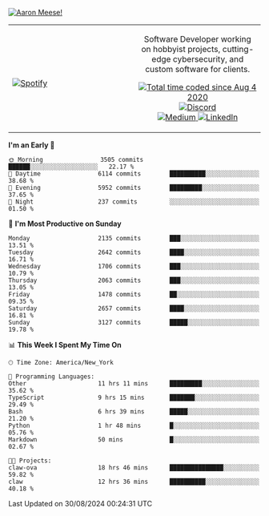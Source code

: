[![Aaron Meese!](https://user-images.githubusercontent.com/17814535/88975338-a2aabf00-d27f-11ea-963f-8a19608716b4.png)](https://github.com/ajmeese7/readme-ascii "README ASCII")

<!-- Modified from project here: https://github.com/novatorem/novatorem -->
<table width="100%">
  <tr>
  <td width="50%">

&nbsp; <br> [![Spotify](https://ajmeese7.vercel.app/api/spotify)](https://open.spotify.com/user/ajmeese)

  </td>
  <td width="50%">
    <p align="center">
    Software Developer working on hobbyist projects, cutting-edge cybersecurity, and custom software for clients.
    </p>
    <p align="center">
      <a href="https://wakatime.com/@f726891d-3b02-46cd-9b60-e8c59f9e2b14">
        <img src="https://wakatime.com/badge/user/f726891d-3b02-46cd-9b60-e8c59f9e2b14.svg" alt="Total time coded since Aug 4 2020" title="WakaTime" />
      </a>
      <a href="http://link.aaronmeese.com/discord">
        <img src="https://img.shields.io/badge/discord-ajmeese7%234835-369?style=flat-square&logo=discord&logoColor=white&color=purple" alt="Discord" title="Discord">
      </a>
      <br />
      <a href="https://link.aaronmeese.com/medium">
        <img src="https://img.shields.io/badge/medium-ajmeese7-1DB954?style=flat-square&logo=medium&logoColor=white" alt="Medium" title="Medium">
      </a>
      <a href="https://link.aaronmeese.com/linkedin">
        <img src="https://img.shields.io/badge/linkedIn-aaronmeese-1DB954?style=flat-square&logo=linkedin&logoColor=white&color=blue" alt="LinkedIn" title="LinkedIn">
      </a>
    </p>
  </td>

</table>

[//]: <> (The `&nbsp;` is to have Aphelion take up more space)

<!--START_SECTION:waka-->
**I'm an Early 🐤** 

```text
🌞 Morning                3505 commits        ██████░░░░░░░░░░░░░░░░░░░   22.17 % 
🌆 Daytime                6114 commits        ██████████░░░░░░░░░░░░░░░   38.68 % 
🌃 Evening                5952 commits        █████████░░░░░░░░░░░░░░░░   37.65 % 
🌙 Night                  237 commits         ░░░░░░░░░░░░░░░░░░░░░░░░░   01.50 % 
```
📅 **I'm Most Productive on Sunday** 

```text
Monday                   2135 commits        ███░░░░░░░░░░░░░░░░░░░░░░   13.51 % 
Tuesday                  2642 commits        ████░░░░░░░░░░░░░░░░░░░░░   16.71 % 
Wednesday                1706 commits        ███░░░░░░░░░░░░░░░░░░░░░░   10.79 % 
Thursday                 2063 commits        ███░░░░░░░░░░░░░░░░░░░░░░   13.05 % 
Friday                   1478 commits        ██░░░░░░░░░░░░░░░░░░░░░░░   09.35 % 
Saturday                 2657 commits        ████░░░░░░░░░░░░░░░░░░░░░   16.81 % 
Sunday                   3127 commits        █████░░░░░░░░░░░░░░░░░░░░   19.78 % 
```


📊 **This Week I Spent My Time On** 

```text
🕑︎ Time Zone: America/New_York

💬 Programming Languages: 
Other                    11 hrs 11 mins      █████████░░░░░░░░░░░░░░░░   35.62 % 
TypeScript               9 hrs 15 mins       ███████░░░░░░░░░░░░░░░░░░   29.49 % 
Bash                     6 hrs 39 mins       █████░░░░░░░░░░░░░░░░░░░░   21.20 % 
Python                   1 hr 48 mins        █░░░░░░░░░░░░░░░░░░░░░░░░   05.76 % 
Markdown                 50 mins             █░░░░░░░░░░░░░░░░░░░░░░░░   02.67 % 

🐱‍💻 Projects: 
claw-ova                 18 hrs 46 mins      ███████████████░░░░░░░░░░   59.82 % 
claw                     12 hrs 36 mins      ██████████░░░░░░░░░░░░░░░   40.18 % 
```


 Last Updated on 30/08/2024 00:24:31 UTC
<!--END_SECTION:waka-->

